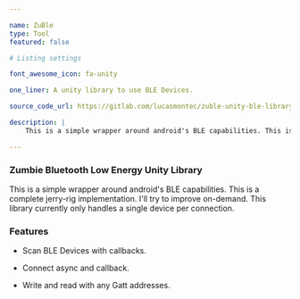 ```yaml
---

name: ZuBle
type: Tool
featured: false

# Listing settings

font_awesome_icon: fa-unity

one_liner: A unity library to use BLE Devices.

source_code_url: https://gitlab.com/lucasmontec/zuble-unity-ble-library

description: |
	This is a simple wrapper around android's BLE capabilities. This is a complete jerry-rig implementation. I'll try to improve on-demand. This library currently only handles a single device per connection.

---
```


###  Zumbie Bluetooth Low Energy Unity Library

This is a simple wrapper around android's BLE capabilities. This is a complete jerry-rig implementation. I'll try to improve on-demand. This library currently only handles a single device per connection.

### Features

- Scan BLE Devices with callbacks.

- Connect async and callback.

- Write and read with any Gatt addresses.

